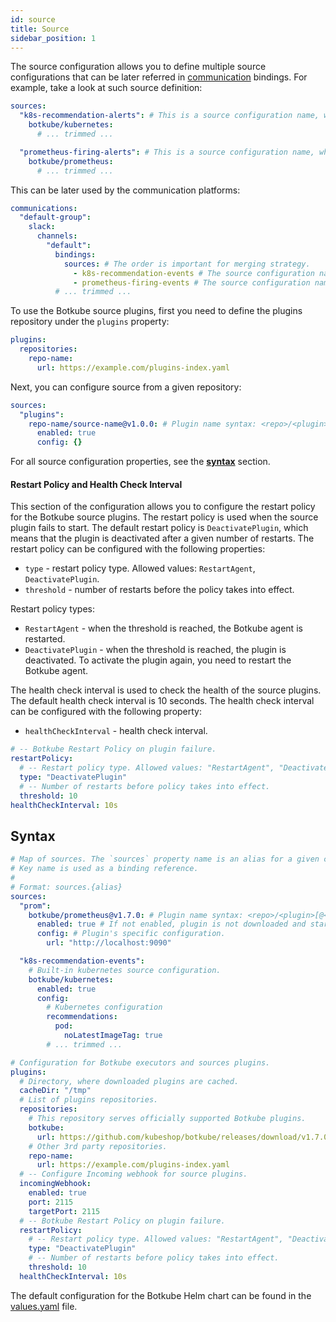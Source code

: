 ```yaml
---
id: source
title: Source
sidebar_position: 1
---
```


The source configuration allows you to define multiple source configurations that can be later referred in [communication](../communication) bindings. For example, take a look at such source definition:

```yaml
sources:
  "k8s-recommendation-alerts": # This is a source configuration name, which is referred in communication bindings.
    botkube/kubernetes:
      # ... trimmed ...

  "prometheus-firing-alerts": # This is a source configuration name, which is referred in communication bindings.
    botkube/prometheus:
      # ... trimmed ...
```

This can be later used by the communication platforms:

```yaml
communications:
  "default-group":
    slack:
      channels:
        "default":
          bindings:
            sources: # The order is important for merging strategy.
              - k8s-recommendation-events # The source configuration name
              - prometheus-firing-events # The source configuration name
          # ... trimmed ...
```

To use the Botkube source plugins, first you need to define the plugins repository under the `plugins` property:

```yaml
plugins:
  repositories:
    repo-name:
      url: https://example.com/plugins-index.yaml
```

Next, you can configure source from a given repository:

```yaml
sources:
  "plugins":
    repo-name/source-name@v1.0.0: # Plugin name syntax: <repo>/<plugin>[@<version>]. If version is not provided, the latest version from repository is used.
      enabled: true
      config: {}
```

For all source configuration properties, see the [**syntax**](#syntax) section.

#### Restart Policy and Health Check Interval

This section of the configuration allows you to configure the restart policy for the Botkube source plugins. The restart policy is used when the source plugin fails to start. The default restart policy is `DeactivatePlugin`, which means that the plugin is deactivated after a given number of restarts. The restart policy can be configured with the following properties:

- `type` - restart policy type. Allowed values: `RestartAgent`, `DeactivatePlugin`.
- `threshold` - number of restarts before the policy takes into effect.

Restart policy types:

- `RestartAgent` - when the threshold is reached, the Botkube agent is restarted.
- `DeactivatePlugin` - when the threshold is reached, the plugin is deactivated. To activate the plugin again, you need to restart the Botkube agent.

The health check interval is used to check the health of the source plugins. The default health check interval is 10 seconds. The health check interval can be configured with the following property:

- `healthCheckInterval` - health check interval.

```yaml
# -- Botkube Restart Policy on plugin failure.
restartPolicy:
  # -- Restart policy type. Allowed values: "RestartAgent", "DeactivatePlugin".
  type: "DeactivatePlugin"
  # -- Number of restarts before policy takes into effect.
  threshold: 10
healthCheckInterval: 10s
```

## Syntax

```yaml
# Map of sources. The `sources` property name is an alias for a given configuration.
# Key name is used as a binding reference.
#
# Format: sources.{alias}
sources:
  "prom":
    botkube/prometheus@v1.7.0: # Plugin name syntax: <repo>/<plugin>[@<version>]. If version is not provided, the latest version from repository is used.
      enabled: true # If not enabled, plugin is not downloaded and started.
      config: # Plugin's specific configuration.
        url: "http://localhost:9090"

  "k8s-recommendation-events":
    # Built-in kubernetes source configuration.
    botkube/kubernetes:
      enabled: true
      config:
        # Kubernetes configuration
        recommendations:
          pod:
            noLatestImageTag: true
        # ... trimmed ...

# Configuration for Botkube executors and sources plugins.
plugins:
  # Directory, where downloaded plugins are cached.
  cacheDir: "/tmp"
  # List of plugins repositories.
  repositories:
    # This repository serves officially supported Botkube plugins.
    botkube:
      url: https://github.com/kubeshop/botkube/releases/download/v1.7.0/plugins-index.yaml
    # Other 3rd party repositories.
    repo-name:
      url: https://example.com/plugins-index.yaml
  # -- Configure Incoming webhook for source plugins.
  incomingWebhook:
    enabled: true
    port: 2115
    targetPort: 2115
  # -- Botkube Restart Policy on plugin failure.
  restartPolicy:
    # -- Restart policy type. Allowed values: "RestartAgent", "DeactivatePlugin".
    type: "DeactivatePlugin"
    # -- Number of restarts before policy takes into effect.
    threshold: 10
  healthCheckInterval: 10s
```

The default configuration for the Botkube Helm chart can be found in the [values.yaml](https://github.com/kubeshop/botkube/blob/main/helm/botkube/values.yaml) file.
